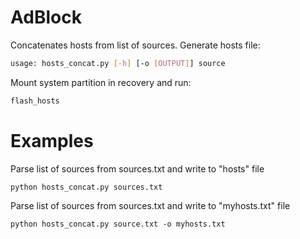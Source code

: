 AdBlock
=======
Concatenates hosts from list of sources. 
Generate hosts file:
```bash
usage: hosts_concat.py [-h] [-o [OUTPUT]] source
```
Mount system partition in recovery and run:
```bash
flash_hosts
```

Examples
========
Parse list of sources from sources.txt and write to "hosts" file
```
python hosts_concat.py sources.txt
```

Parse list of sources from sources.txt and write to "myhosts.txt" file
```
python hosts_concat.py source.txt -o myhosts.txt
```

